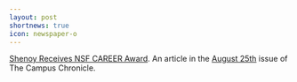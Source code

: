 ```yaml
---
layout: post
shortnews: true
icon: newspaper-o
---
```


[Shenoy Receives NSF CAREER Award](http://www.umass.edu/chronicle/archives/00/08-25/shenoy41.html). An article in the [August 25th](http://www.umass.edu/chronicle/archives/00/08-25/index41.html) issue of The Campus Chronicle.